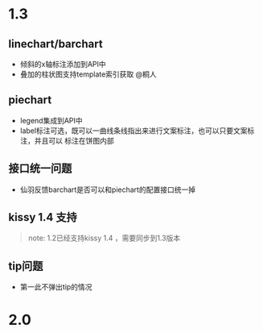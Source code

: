 # 1.3 
## linechart/barchart 
- 倾斜的x轴标注添加到API中
- 叠加的柱状图支持template索引获取 @桐人

## piechart 
- legend集成到API中
- label标注可选，既可以一曲线条线指出来进行文案标注，也可以只要文案标注，并且可以
  标注在饼图内部

## 接口统一问题
- 仙羽反馈barchart是否可以和piechart的配置接口统一掉

## kissy 1.4 支持
> note: 1.2已经支持kissy 1.4 ，需要同步到1.3版本

## tip问题
- 第一此不弹出tip的情况

# 2.0

